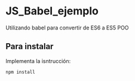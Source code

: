 # JS_Babel_ejemplo
Utilizando babel para convertir de ES6 a ES5 POO

## Para instalar
Implementa la isntrucción:
```bash
npm install
```